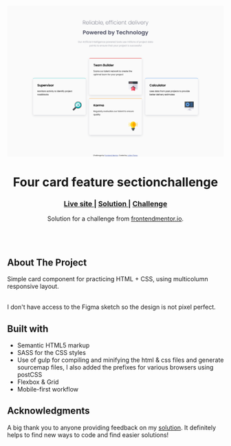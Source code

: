 <img src="./public/images/screenshot.png"></img>

<h1 align="center">Four card feature sectionchallenge</h1>

<div align="center">
  <h3>
    <a href="https://juliflorezg.github.io/10_four_card_feature_section/">
      Live site
    </a>
    <span> | </span>
    <a href="https://www.frontendmentor.io/solutions/second-attempt-to-four-card-section-challenge-oQxBAjPGA">
      Solution
    </a>
   <span> | </span>
    <a href="https://www.frontendmentor.io/challenges/four-card-feature-section-weK1eFYK">
      Challenge
    </a>
  </h3>
</div>
<div align="center">
   Solution for a challenge from  <a href="https://www.frontendmentor.io/" target="_blank">frontendmentor.io</a>.
</div>
<br>
<br>
<br>

## About The Project

<p>Simple card component for practicing HTML + CSS, using multicolumn responsive layout.

<br>
<br> <p>I don't have access to the Figma sketch so the design is not pixel perfect.</p>

## Built with

- Semantic HTML5 markup
- SASS for the CSS styles
- Use of gulp for compiling and minifying the html & css files and generate sourcemap files, I also added the prefixes for various browsers using postCSS
- Flexbox & Grid
- Mobile-first workflow

## Acknowledgments

A big thank you to anyone providing feedback on my <a href="">solution</a>. It definitely helps to find new ways to code and find easier solutions!